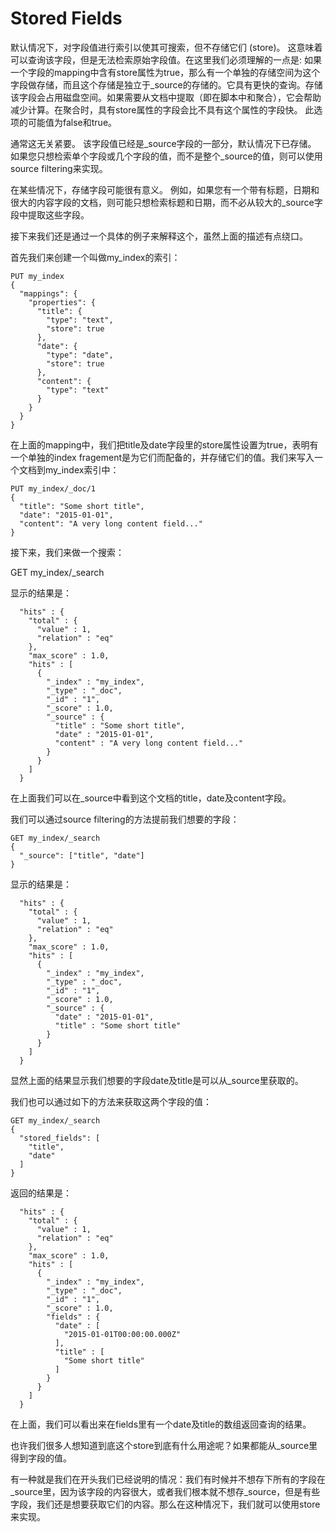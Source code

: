 # Stored Fields

默认情况下，对字段值进行索引以使其可搜索，但不存储它们 (store)。 这意味着可以查询该字段，但是无法检索原始字段值。在这里我们必须理解的一点是: 如果一个字段的mapping中含有store属性为true，那么有一个单独的存储空间为这个字段做存储，而且这个存储是独立于_source的存储的。它具有更快的查询。存储该字段会占用磁盘空间。如果需要从文档中提取（即在脚本中和聚合），它会帮助减少计算。在聚合时，具有store属性的字段会比不具有这个属性的字段快。 此选项的可能值为false和true。

通常这无关紧要。 该字段值已经是_source字段的一部分，默认情况下已存储。 如果您只想检索单个字段或几个字段的值，而不是整个_source的值，则可以使用source filtering来实现。

在某些情况下，存储字段可能很有意义。 例如，如果您有一个带有标题，日期和很大的内容字段的文档，则可能只想检索标题和日期，而不必从较大的_source字段中提取这些字段。

接下来我们还是通过一个具体的例子来解释这个，虽然上面的描述有点绕口。

首先我们来创建一个叫做my_index的索引：
```
PUT my_index
{
  "mappings": {
    "properties": {
      "title": {
        "type": "text",
        "store": true 
      },
      "date": {
        "type": "date",
        "store": true 
      },
      "content": {
        "type": "text"
      }
    }
  }
}
```
在上面的mapping中，我们把title及date字段里的store属性设置为true，表明有一个单独的index fragement是为它们而配备的，并存储它们的值。我们来写入一个文档到my_index索引中：
```
PUT my_index/_doc/1
{
  "title": "Some short title",
  "date": "2015-01-01",
  "content": "A very long content field..."
}
```
接下来，我们来做一个搜索：

GET my_index/_search

显示的结果是：
```
  "hits" : {
    "total" : {
      "value" : 1,
      "relation" : "eq"
    },
    "max_score" : 1.0,
    "hits" : [
      {
        "_index" : "my_index",
        "_type" : "_doc",
        "_id" : "1",
        "_score" : 1.0,
        "_source" : {
          "title" : "Some short title",
          "date" : "2015-01-01",
          "content" : "A very long content field..."
        }
      }
    ]
  }
```  
在上面我们可以在_source中看到这个文档的title，date及content字段。

我们可以通过source filtering的方法提前我们想要的字段：
```
GET my_index/_search
{
  "_source": ["title", "date"]
}
```
显示的结果是：
```
  "hits" : {
    "total" : {
      "value" : 1,
      "relation" : "eq"
    },
    "max_score" : 1.0,
    "hits" : [
      {
        "_index" : "my_index",
        "_type" : "_doc",
        "_id" : "1",
        "_score" : 1.0,
        "_source" : {
          "date" : "2015-01-01",
          "title" : "Some short title"
        }
      }
    ]
  }
```
显然上面的结果显示我们想要的字段date及title是可以从_source里获取的。

我们也可以通过如下的方法来获取这两个字段的值：
```
GET my_index/_search
{
  "stored_fields": [
    "title",
    "date"
  ]
}
```
返回的结果是：
```
  "hits" : {
    "total" : {
      "value" : 1,
      "relation" : "eq"
    },
    "max_score" : 1.0,
    "hits" : [
      {
        "_index" : "my_index",
        "_type" : "_doc",
        "_id" : "1",
        "_score" : 1.0,
        "fields" : {
          "date" : [
            "2015-01-01T00:00:00.000Z"
          ],
          "title" : [
            "Some short title"
          ]
        }
      }
    ]
  }
```  
在上面，我们可以看出来在fields里有一个date及title的数组返回查询的结果。

也许我们很多人想知道到底这个store到底有什么用途呢？如果都能从_source里得到字段的值。

有一种就是我们在开头我们已经说明的情况：我们有时候并不想存下所有的字段在_source里，因为该字段的内容很大，或者我们根本就不想存_source，但是有些字段，我们还是想要获取它们的内容。那么在这种情况下，我们就可以使用store来实现。
